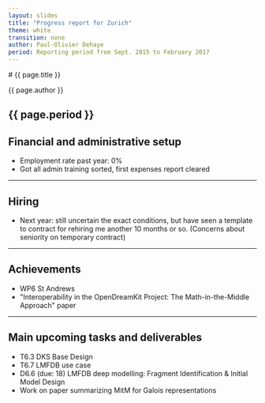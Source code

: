 ```yaml
---
layout: slides
title: "Progress report for Zurich"
theme: white
transition: none
author: Paul-Olivier Dehaye
period: Reporting period from Sept. 2015 to February 2017
---
```


<section data-markdown data-separator="^---\n" data-separator-vertical="^--\n">
# {{ page.title }}

{{ page.author }}

{{ page.period }}
---

## Financial and administrative setup

- Employment rate past year:     0%
- Got all admin training sorted, first expenses report cleared

---
## Hiring

- Next year: still uncertain the exact conditions, but have seen a template to contract for rehiring me another 10 months or so. (Concerns about seniority on temporary contract)

---
## Achievements

- WP6 St Andrews
- "Interoperability in the OpenDreamKit Project: The Math-in-the-Middle Approach" paper

---
## Main upcoming tasks and deliverables
- T6.3 DKS Base Design
- T6.7 LMFDB use case 
- D6.6 (due: 18) LMFDB deep modelling: Fragment Identification & Initial Model
Design
- Work on paper summarizing MitM for Galois representations

</section>
